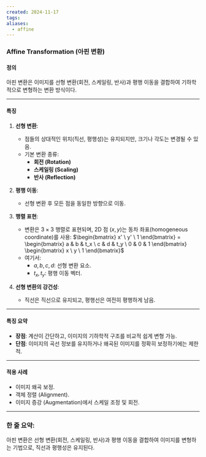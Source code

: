 ```yaml
---
created: 2024-11-17
tags: 
aliases:
  - affine
---
```

### **Affine Transformation (아핀 변환)**

#### **정의**  
아핀 변환은 이미지를 선형 변환(회전, 스케일링, 반사)과 평행 이동을 결합하여 기하학적으로 변형하는 변환 방식이다.

---

#### **특징**
1. **선형 변환**:
   - 점들의 상대적인 위치(직선, 평행성)는 유지되지만, 크기나 각도는 변경될 수 있음.
   - 기본 변환 종류:
     - **회전 (Rotation)**  
     - **스케일링 (Scaling)**  
     - **반사 (Reflection)**  

2. **평행 이동**:
   - 선형 변환 후 모든 점을 동일한 방향으로 이동.

3. **행렬 표현**:
   - 변환은 $3 \times 3$ 행렬로 표현되며, 2D 점 $(x, y)$는 동차 좌표(homogeneous coordinate)를 사용:
     $\begin{bmatrix} x' \ y' \ 1 \end{bmatrix} = \begin{bmatrix} a & b & t_x \ c & d & t_y \ 0 & 0 & 1 \end{bmatrix} \begin{bmatrix} x \ y \ 1 \end{bmatrix}$
   - 여기서:
     - $a, b, c, d$: 선형 변환 요소.
     - $t_x, t_y$: 평행 이동 벡터.

4. **선형 변환의 강건성**:
   - 직선은 직선으로 유지되고, 평행선은 여전히 평행하게 남음.

---

#### **특징 요약**
- **장점**: 계산이 간단하고, 이미지의 기하학적 구조를 비교적 쉽게 변형 가능.
- **단점**: 이미지의 곡선 정보를 유지하거나 왜곡된 이미지를 정확히 보정하기에는 제한적.

---

#### **적용 사례**
- 이미지 왜곡 보정.
- 객체 정렬 (Alignment).
- 이미지 증강 (Augmentation)에서 스케일 조정 및 회전.

---

### 한 줄 요약:
아핀 변환은 선형 변환(회전, 스케일링, 반사)과 평행 이동을 결합하여 이미지를 변형하는 기법으로, 직선과 평행성은 유지된다.